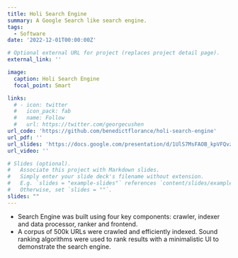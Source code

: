 ```yaml
---
title: Holi Search Engine
summary: A Google Search like search engine.
tags:
  - Software
date: '2022-12-01T00:00:00Z'

# Optional external URL for project (replaces project detail page).
external_link: ''

image:
  caption: Holi Search Engine
  focal_point: Smart

links:
  # - icon: twitter
  #   icon_pack: fab
  #   name: Follow
  #   url: https://twitter.com/georgecushen
url_code: 'https://github.com/benedictflorance/holi-search-engine'
url_pdf: ''
url_slides: 'https://docs.google.com/presentation/d/1UlS7MsFAOB_kpVFQvzbExGUNK3hOLvAkurGp0bA04Eo/edit?usp=sharing'
url_video: ''

# Slides (optional).
#   Associate this project with Markdown slides.
#   Simply enter your slide deck's filename without extension.
#   E.g. `slides = "example-slides"` references `content/slides/example-slides.md`.
#   Otherwise, set `slides = ""`.
slides: ""
---
```


- Search Engine was built using four key components: crawler, indexer and data processor, ranker and frontend.
- A corpus of 500k URLs were crawled and efficiently indexed. Sound ranking algorithms were used to rank results with a minimalistic UI to demonstrate the search engine.
